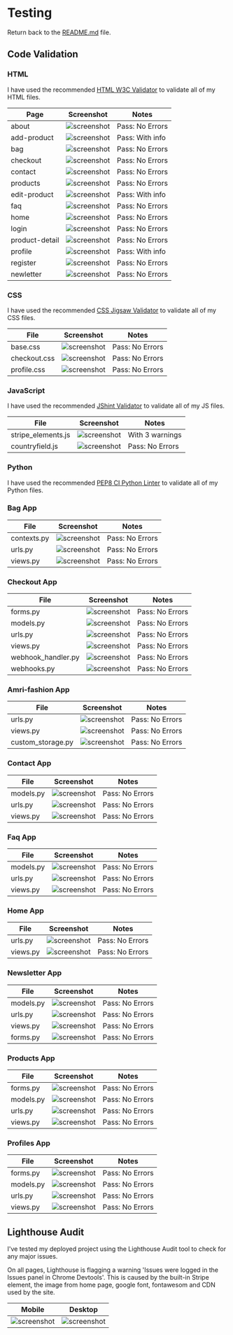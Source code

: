 # Testing

Return back to the [README.md](README.md) file.


## Code Validation


### HTML

I have used the recommended [HTML W3C Validator](https://validator.w3.org) to validate all of my HTML files.


| Page | Screenshot | Notes |
| --- | --- | --- |
| about | ![screenshot](documentation/testing/html-testing/about-testing.png) | Pass: No Errors |
| add-product | ![screenshot](documentation/testing/html-testing/add-product-testing.png) | Pass: With info |
| bag | ![screenshot](documentation/testing/html-testing/bag-testing.png) | Pass: No Errors |
| checkout | ![screenshot](documentation/testing/html-testing/checkout-testing.png) | Pass: No Errors |
| contact | ![screenshot](documentation/testing/html-testing/contact-testing.png) | Pass: No Errors |
| products | ![screenshot](documentation/testing/html-testing/products-testing.png) | Pass: No Errors |
| edit-product | ![screenshot](documentation/testing/html-testing/edit-product-testing.png) | Pass: With info |
| faq | ![screenshot](documentation/testing/html-testing/faqs-testing.png) | Pass: No Errors |
| home | ![screenshot](documentation/testing/html-testing/home-testing.png) | Pass: No Errors |
| login | ![screenshot](documentation/testing/html-testing/login-testing.png) | Pass: No Errors |
| product-detail | ![screenshot](documentation/testing/html-testing/product-detail-testing.png) | Pass: No Errors |
| profile | ![screenshot](documentation/testing/html-testing/profile-testing.png) | Pass: With info |
| register | ![screenshot](documentation/testing/html-testing/signup-testing.png) | Pass: No Errors |
| newletter | ![screenshot](documentation/testing/html-testing/newsletter-testing.png) | Pass: No Errors |

### CSS

I have used the recommended [CSS Jigsaw Validator](https://jigsaw.w3.org/css-validator) to validate all of my CSS files.


| File | Screenshot | Notes |
| --- | --- | --- |
| base.css | ![screenshot](documentation/testing/css-testing/base-css-validator.png) | Pass: No Errors |
| checkout.css | ![screenshot](documentation/testing/css-testing/checkout-css-testing.png) | Pass: No Errors |
| profile.css | ![screenshot](documentation/testing/css-testing/profile-css-testing.png) | Pass: No Errors |

### JavaScript

I have used the recommended [JShint Validator](https://jshint.com) to validate all of my JS files.

| File | Screenshot | Notes |
| --- | --- | --- |
| stripe_elements.js | ![screenshot](documentation/testing/js-testing/stripe_element-js-testing.png) | With 3 warnings |
| countryfield.js | ![screenshot](documentation/testing/js-testing/countryField-js-testing.png) | Pass: No Errors |



### Python

I have used the recommended [PEP8 CI Python Linter](https://pep8ci.herokuapp.com) to validate all of my Python files.

### Bag App
| File |  Screenshot | Notes |
| --- | --- | --- |
| contexts.py | ![screenshot](documentation/testing/bag-python-testing/bag-context-bag-testing.png) | Pass: No Errors |
| urls.py | ![screenshot](documentation/testing/bag-python-testing/bag-url-testing.png) | Pass: No Errors |
| views.py | ![screenshot](documentation/testing/bag-python-testing/bag-view-testing.png) | Pass: No Errors |

### Checkout App
| File | Screenshot | Notes |
| --- | --- | --- |
| forms.py | ![screenshot](documentation/testing/checkout-python-testing/checkout-forms-testing.png) | Pass: No Errors |
| models.py | ![screenshot](documentation/testing/checkout-python-testing/checkout-models-testing.png) | Pass: No Errors |
| urls.py | ![screenshot](documentation/testing/checkout-python-testing/checkout-url-testing.png) | Pass: No Errors |
| views.py | ![screenshot](documentation/testing/checkout-python-testing/checkout-view-testing.png) | Pass: No Errors |
| webhook_handler.py | ![screenshot](documentation/testing/checkout-python-testing/checkout-webhook-handler-testing.png) | Pass: No Errors |
| webhooks.py | ![screenshot](documentation/testing/checkout-python-testing/checkout-webhook-testing.png) | Pass: No Errors |


### Amri-fashion App
| File | Screenshot | Notes |
| --- | --- | --- |
| urls.py | ![screenshot](documentation/testing/project-level-python-testing/project-url-testing.png) | Pass: No Errors |
| views.py | ![screenshot](documentation/testing/project-level-python-testing/project-view-testing.png) | Pass: No Errors |
| custom_storage.py | ![screenshot](documentation/testing/project-level-python-testing/custom-storage-python-testing.png) | Pass: No Errors |

### Contact App
| File | Screenshot | Notes |
| --- | --- | --- |
| models.py | ![screenshot](documentation/testing/contact-python-testing/contact-models-testing.png) | Pass: No Errors |
| urls.py | ![screenshot](documentation/testing/contact-python-testing/contact-urls-testing.png) | Pass: No Errors |
| views.py | ![screenshot](documentation/testing/contact-python-testing/contact-view-testing.png) | Pass: No Errors |

### Faq App
| File | Screenshot | Notes |
| --- | --- | --- |
| models.py | ![screenshot](documentation/testing/faq-python-testing/faq-models-testing.png) | Pass: No Errors |
| urls.py | ![screenshot](documentation/testing/faq-python-testing/faq-urls-testing.png) | Pass: No Errors |
| views.py | ![screenshot](documentation/testing/faq-python-testing/faq-view-testing.png) | Pass: No Errors |

### Home App
| File | Screenshot | Notes |
| --- | --- | --- |
| urls.py | ![screenshot](documentation/testing/home-python-testing/home-url-testing.png) | Pass: No Errors |
| views.py | ![screenshot](documentation/testing/home-python-testing/home-view-testing.png) | Pass: No Errors |

### Newsletter App
| File | Screenshot | Notes |
| --- | --- | --- |
| models.py | ![screenshot](documentation/testing/newsletter-python-testing/newsletter-models-testing.png) | Pass: No Errors |
| urls.py | ![screenshot](documentation/testing/newsletter-python-testing/newsletter-urls-testing.png) | Pass: No Errors |
| views.py | ![screenshot](documentation/testing/newsletter-python-testing/newsletter-view-testing.png) | Pass: No Errors |
| forms.py | ![screenshot](documentation/testing/newsletter-python-testing/newsletter-forms-testing.png) | Pass: No Errors |

### Products App
| File | Screenshot | Notes |
| --- | --- | --- |
| forms.py | ![screenshot](documentation/testing/products-python-testing/products-forms-testing.png) | Pass: No Errors |
| models.py | ![screenshot](documentation/testing/products-python-testing/products-models-testing.png) | Pass: No Errors |
| urls.py | ![screenshot](documentation/testing/products-python-testing/products-urls-testing.png) | Pass: No Errors |
| views.py | ![screenshot](documentation/testing/products-python-testing/products-view-testing.png) | Pass: No Errors |

### Profiles App
| File | Screenshot | Notes |
| --- | --- | --- |
| forms.py | ![screenshot](documentation/testing/profile-python-testing/profile-forms-testing.png) | Pass: No Errors |
| models.py | ![screenshot](documentation/testing/profile-python-testing/profile-models-testing.png) | Pass: No Errors |
| urls.py | ![screenshot](documentation/testing/profile-python-testing/profile-urls-testing.png) | Pass: No Errors |
| views.py | ![screenshot](documentation/testing/profile-python-testing/profile-view-testing.png) | Pass: No Errors |



## Lighthouse Audit

I've tested my deployed project using the Lighthouse Audit tool to check for any major issues.

On all pages, Lighthouse is flagging a warning 'Issues were logged in the Issues panel in Chrome Devtools'. This is caused by the built-in Stripe element, the image from home page, google font, fontawesom and CDN used by the site.

| Mobile | Desktop |
| --- | --- |
| ![screenshot](documentation/testing/lighthouse-mobile-testing.png) | ![screenshot](documentation/testing/lighthouse-testing.png) |




